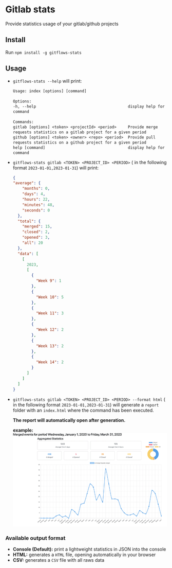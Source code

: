 # Gitlab stats

Provide statistics usage of your gitlab/github projects

## Install
Run `npm install -g gitflows-stats`

## Usage
- `gitflows-stats --help` will print:
  ```shell
  Usage: index [options] [command]
  
  Options:
  -h, --help                                        display help for command
  
  Commands:
  gitlab [options] <token> <projectId> <period>     Provide merge requests statistics on a gitlab project for a given period
  github [options] <token> <owner> <repo> <period>  Provide pull requests statistics on a github project for a given period
  help [command]                                    display help for command
  ```
- `gitflows-stats gitlab <TOKEN> <PROJECT_ID> <PERIOD>` (<PERIOD> in the following format `2023-01-01,2023-01-31`) will print:
  ```json
  {
  "average": {
      "months": 0,
      "days": 4,
      "hours": 22,
      "minutes": 48,
      "seconds": 0
    },
    "total": {
      "merged": 15,
      "closed": 2,
      "opened": 3,
      "all": 20
    },
    "data": [
      [
        2023,
        [
          {
            "Week 9": 1
          },
          {
            "Week 10": 5
          },
          {
            "Week 11": 3
          },
          {
            "Week 12": 2
          },
          {
            "Week 13": 2
          },
          {
            "Week 14": 2
          }
        ]
      ]
    ]
  }
  ```
- `gitflows-stats gitlab <TOKEN> <PROJECT_ID> <PERIOD> --format html` (<PERIOD> in the following format `2023-01-01,2023-01-31`) will generate a `report` folder with an `index.html` where the command has been executed.
  
  **The report will automatically open after generation.**

  **example:**
  ![](documentation/chart_screenshot.png)

### Available output format
- **Console (Default):** print a lightweight statistics in JSON into the console
- **HTML:** generates a `HTML` file, opening automatically in your browser
- **CSV:** generates a `CSV` file with all raws data